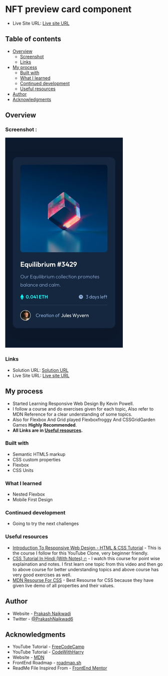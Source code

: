 # NFT preview card component

- Live Site URL: [Live site URL](https://prakash-naikwadi.github.io/nft-preview-card-component/)

## Table of contents

- [Overview](#overview)
  - [Screenshot](#screenshot)
  - [Links](#links)
- [My process](#my-process)
  - [Built with](#built-with)
  - [What I learned](#what-i-learned)
  - [Continued development](#continued-development)
  - [Useful resources](#useful-resources)
- [Author](#author)
- [Acknowledgments](#acknowledgments)

## Overview

### Screenshot : 

![Screenshot](/screenshots/mobile-design.jpg?raw=true "View Of Page")

### Links

- Solution URL: [Solution URL](https://github.com/prakash-naikwadi/nft-preview-card-component)
- Live Site URL: [Live site URL](https://prakash-naikwadi.github.io/nft-preview-card-component/)

## My process
- Started Learning Responsive Web Design By Kevin Powell.
- I follow a course and do exercises given for each topic, Also refer to MDN 
Reference for a clear understanding of some topics.
- Also for Flexbox And Grid played Flexboxfroggy And CSSGridGarden Games **Highly Recommended**.
- **All  Links are in [Useful resources](#useful-resources).**

### Built with

- Semantic HTML5 markup
- CSS custom properties
- Flexbox
- CSS Units

### What I learned
- Nested Flexbox
- Mobile First Design

### Continued development
- Going to try the next challenges

### Useful resources

- [Introduction To Responsive Web Design - HTML & CSS Tutorial](https://www.youtube.com/watch?v=srvUrASNj0s&t=8130s&ab_channel=freeCodeCamp.org) - This is the course I follow for this YouTube Clone, very beginner friendly.
- [CSS Tutorial In Hindi (With Notes) 🔥](https://www.example.com) - I watch this course for point wise explaination and notes. I first learn one topic from this video and then go to above course for better understanding topics and above course has very good exercises as well.
- [MDN Resourse For CSS](https://developer.mozilla.org/en-US/docs/Web/CSS) - Best Resourse for CSS because they have given live demo of all properties and their values.  

## Author

- Website - [Prakash Naikwadi](https://www.linkedin.com/in/prakash-naikwadi-6b9a60182/)
- Twitter - [@PrakashNaikwad6](https://www.twitter.com/PrakashNaikwad6)  

## Acknowledgments

- YouTube Tutorial - [FreeCodeCamp](https://www.youtube.com/watch?v=srvUrASNj0s&t=8130s&ab_channel=freeCodeCamp.org)  
- YouTube Tutorial - [CodeWithHarry](https://www.youtube.com/channel/UCeVMnSShP_Iviwkknt83cww)
- Website - [MDN](https://developer.mozilla.org/en-US/docs/Web/CSS)
- FrontEnd Roadmap - [roadmap.sh](https://roadmap.sh/)
- ReadMe File Inspired From - [FrontEnd Mentor](https://www.frontendmentor.io/home)
